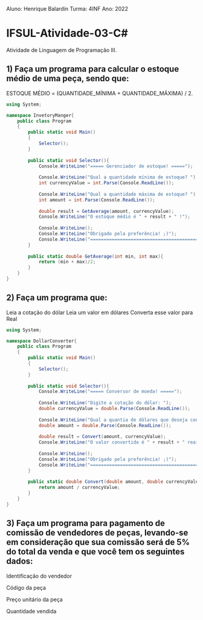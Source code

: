 Aluno: Henrique Balardin
Turma: 4INF
Ano: 2022

# IFSUL-Atividade-03-C#
Atividade de Linguagem de Programação III.

## 1) Faça um programa para calcular o estoque médio de uma peça, sendo que:
ESTOQUE MÉDIO = (QUANTIDADE_MÍNIMA + QUANTIDADE_MÁXIMA) / 2.

```C#
using System;

namespace InvetoryManger{
	public class Program
	{
		public static void Main()
		{
			Selector();
		}
		
		public static void Selector(){
			Console.WriteLine("===== Gerenciador de estoque! =====");
			
			Console.WriteLine("Qual a quantidade mínima de estoque? ");
			int currencyValue = int.Parse(Console.ReadLine());
			
			Console.WriteLine("Qual a quantidade máxima de estoque? ");
			int amount = int.Parse(Console.ReadLine());
			
			double result = GetAverage(amount, currencyValue);
			Console.WriteLine("O estoque médio é " + result + " !");
			
			Console.WriteLine();
			Console.WriteLine("Obrigado pela preferência! ;)");
			Console.WriteLine("====================================================");
		}
		
		public static double GetAverage(int min, int max){
			return (min + max)/2;
		}
	}
}

```

## 2) Faça um programa que:
Leia a cotação do dólar
Leia um valor em dólares
Converta esse valor para Real

```C#
using System;

namespace DollarConverter{
	public class Program
	{
		public static void Main()
		{
			Selector();
		}
		
		public static void Selector(){
			Console.WriteLine("===== Conversor de moeda! =====");
			
			Console.WriteLine("Digite a cotação do dólar: ");
			double currencyValue = double.Parse(Console.ReadLine());
			
			Console.WriteLine("Qual a quantia de dólares que deseja converter para real? ");
			double amount = double.Parse(Console.ReadLine());
			
			double result = Convert(amount, currencyValue);
			Console.WriteLine("O valor convertido é " + result + " reais!");
			
			Console.WriteLine();
			Console.WriteLine("Obrigado pela preferência! ;)");
			Console.WriteLine("====================================================");
		}
		
		public static double Convert(double amount, double currencyValue){
			return amount / currencyValue;
		}
	}
}

```

## 3) Faça um programa para pagamento de comissão de vendedores de peças, levando-se em consideração que sua comissão será de 5% do total da venda e que você tem os seguintes dados:
Identificação do vendedor

Código da peça

Preço unitário da peça

Quantidade vendida

```C#
```
